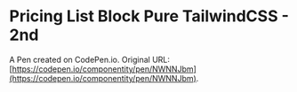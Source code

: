 # Pricing List Block Pure TailwindCSS - 2nd

A Pen created on CodePen.io. Original URL: [https://codepen.io/componentity/pen/NWNNJbm](https://codepen.io/componentity/pen/NWNNJbm).


